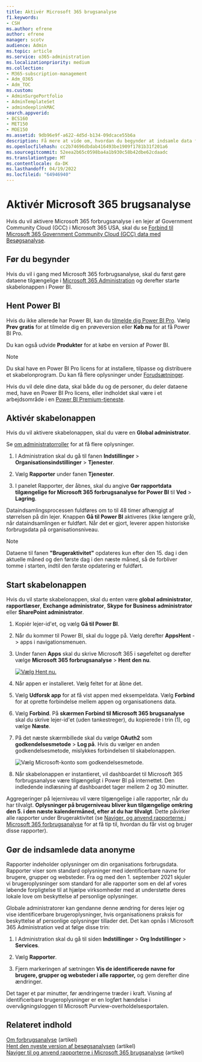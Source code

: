 ```yaml
---
title: Aktivér Microsoft 365 brugsanalyse
f1.keywords:
- CSH
ms.author: efrene
author: efrene
manager: scotv
audience: Admin
ms.topic: article
ms.service: o365-administration
ms.localizationpriority: medium
ms.collection:
- M365-subscription-management
- Adm_O365
- Adm_TOC
ms.custom:
- AdminSurgePortfolio
- AdminTemplateSet
- admindeeplinkMAC
search.appverid:
- BCS160
- MET150
- MOE150
ms.assetid: 9db96e9f-a622-4d5d-b134-09dcace55b6a
description: Få mere at vide om, hvordan du begynder at indsamle data for din lejer ved hjælp af skabelonappen Microsoft 365 Usage Analytics i Power BI.
ms.openlocfilehash: cc2b74696dbdab416493be1909f1781b31f201a6
ms.sourcegitcommit: 52eea2b65c0598ba4a1b930c58b42dbe62cdaadc
ms.translationtype: MT
ms.contentlocale: da-DK
ms.lasthandoff: 04/19/2022
ms.locfileid: "64946940"
---
```

# <a name="enable-microsoft-365-usage-analytics"></a>Aktivér Microsoft 365 brugsanalyse

Hvis du vil aktivere Microsoft 365 forbrugsanalyse i en lejer af Government Community Cloud (GCC) i Microsoft 365 USA, skal du se [Forbind til Microsoft 365 Government Community Cloud (GCC) data med Besøgsanalyse](connect-to-gcc-data-with-usage-analytics.md).

## <a name="before-you-begin"></a>Før du begynder

Hvis du vil i gang med Microsoft 365 forbrugsanalyse, skal du først gøre dataene tilgængelige i <a href="https://go.microsoft.com/fwlink/p/?linkid=2024339" target="_blank">Microsoft 365 Administration</a> og derefter starte skabelonappen i Power BI.

## <a name="get-power-bi"></a>Hent Power BI

Hvis du ikke allerede har Power BI, kan du [tilmelde dig Power BI Pro](https://go.microsoft.com/fwlink/p/?linkid=845347). Vælg **Prøv gratis** for at tilmelde dig en prøveversion eller **Køb nu** for at få Power BI Pro.


Du kan også udvide **Produkter** for at købe en version af Power BI.

> [!NOTE]
> Du skal have en Power BI Pro licens for at installere, tilpasse og distribuere et skabelonprogram. Du kan få flere oplysninger under [Forudsætninger](/power-bi/service-template-apps-install-distribute?source=docs#prerequisites).

Hvis du vil dele dine data, skal både du og de personer, du deler dataene med, have en Power BI Pro licens, eller indholdet skal være i et arbejdsområde i en [Power BI Premium-tjeneste](/power-bi/service-premium-what-is).

## <a name="enable-the-template-app"></a>Aktivér skabelonappen

Hvis du vil aktivere skabelonappen, skal du være en **Global administrator**.

Se [om administratorroller](../add-users/about-admin-roles.md) for at få flere oplysninger.

1. I Administration skal du gå til fanen **Indstillinger** \> **Organisationsindstillinger** \> **Tjenester**.

2. Vælg **Rapporter** under fanen **Tjenester**.

3. I panelet Rapporter, der åbnes, skal du angive **Gør rapportdata tilgængelige for Microsoft 365 forbrugsanalyse for Power BI** til **Ved** \> **Lagring**.

Dataindsamlingsprocessen fuldføres om to til 48 timer afhængigt af størrelsen på din lejer. Knappen **Gå til Power BI** aktiveres (ikke længere grå), når dataindsamlingen er fuldført. Når det er gjort, leverer appen historiske forbrugsdata på organisationsniveau. 

> [!NOTE]
> Dataene til fanen **"Brugeraktivitet"** opdateres kun efter den 15. dag i den aktuelle måned og den første dag i den næste måned, så de forbliver tomme i starten, indtil den første opdatering er fuldført.

## <a name="start-the-template-app"></a>Start skabelonappen

Hvis du vil starte skabelonappen, skal du enten være **global administrator**, **rapportlæser**, **Exchange administrator**, **Skype for Business administrator** eller **SharePoint administrator**.

1. Kopiér lejer-id'et, og vælg **Gå til Power BI**.

2. Når du kommer til Power BI, skal du logge på. Vælg derefter **AppsHent** -> apps i navigationsmenuen.

3. Under fanen **Apps** skal du skrive Microsoft 365 i søgefeltet og derefter vælge **Microsoft 365 forbrugsanalyse** \> **Hent den nu**.

    [![Vælg Hent nu.](../../media/78102250-9874-4a32-8365-436f13560b52.png)](https://app.powerbi.com/groups/me/getapps/services/cia_microsoft365.microsoft-365-usage-analytics)

4. Når appen er installeret. Vælg feltet for at åbne det.

5. Vælg **Udforsk app** for at få vist appen med eksempeldata. Vælg **Forbind** for at oprette forbindelse mellem appen og organisationens data.

6. Vælg **Forbind**. På **skærmen Forbind til Microsoft 365 brugsanalyse** skal du skrive lejer-id'et (uden tankestreger), du kopierede i trin (1), og vælge **Næste**.

7. På det næste skærmbillede skal du vælge **OAuth2** som **godkendelsesmetode** \> **Log på**. Hvis du vælger en anden godkendelsesmetode, mislykkes forbindelsen til skabelonappen.

    ![Vælg Microsoft-konto som godkendelsesmetode.](../../media/ab6f0463-c3f7-4088-a605-67c699fa86adnew.png)

8. Når skabelonappen er instantieret, vil dashboardet til Microsoft 365 forbrugsanalyse være tilgængeligt i Power BI på internettet. Den indledende indlæsning af dashboardet tager mellem 2 og 30 minutter.

Aggregeringer på lejerniveau vil være tilgængelige i alle rapporter, når du har tilvalgt. **Oplysninger på brugerniveau bliver kun tilgængelige omkring den 5. i den næste kalendermåned, efter at du har tilvalgt**. Dette påvirker alle rapporter under Brugeraktivitet (se [Naviger, og anvend rapporterne i Microsoft 365 forbrugsanalyse](navigate-and-utilize-reports.md) for at få tip til, hvordan du får vist og bruger disse rapporter).

## <a name="make-the-collected-data-anonymous"></a>Gør de indsamlede data anonyme

Rapporter indeholder oplysninger om din organisations forbrugsdata. Rapporter viser som standard oplysninger med identificerbare navne for brugere, grupper og websteder. Fra og med den 1. september 2021 skjuler vi brugeroplysninger som standard for alle rapporter som en del af vores løbende forpligtelse til at hjælpe virksomheder med at understøtte deres lokale love om beskyttelse af personlige oplysninger.
  
Globale administratorer kan gendanne denne ændring for deres lejer og vise identificerbare brugeroplysninger, hvis organisationens praksis for beskyttelse af personlige oplysninger tillader det. Det kan opnås i Microsoft 365 Administration ved at følge disse trin:
  
1. I Administration skal du gå til siden **Indstillinger** \> **Org Indstillinger** \> **Services**.

2. Vælg **Rapporter**. 
  
3. Fjern markeringen af sætningen **Vis de identificerede navne for brugere, grupper og websteder i alle rapporter,** og gem derefter dine ændringer.  
  
Det tager et par minutter, før ændringerne træder i kraft. Visning af identificerbare brugeroplysninger er en logført hændelse i overvågningsloggen til Microsoft Purview-overholdelsesportalen.   

## <a name="related-content"></a>Relateret indhold

[Om forbrugsanalyse](usage-analytics.md) (artikel)\
[Hent den nyeste version af besøgsanalysen](get-the-latest-version-of-usage-analytics.md) (artikel)\
[Naviger til og anvend rapporterne i Microsoft 365 brugsanalyse](navigate-and-utilize-reports.md) (artikel)
